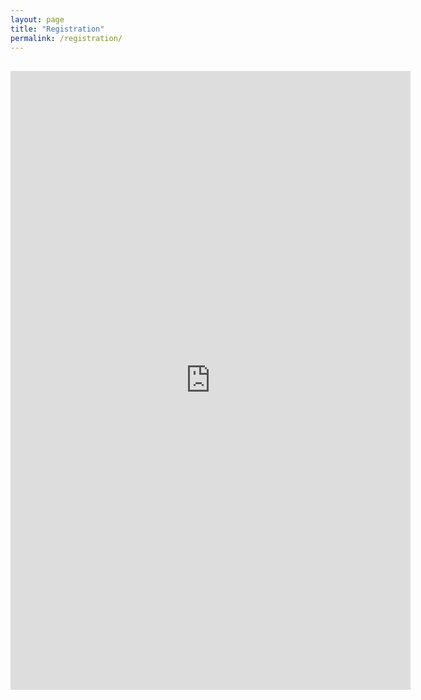 ```yaml
---
layout: page
title: "Registration"
permalink: /registration/
---
```


<iframe style="margin-left:auto;margin-right:auto;margin-top:1rem;" src="https://docs.google.com/forms/d/e/1FAIpQLSdeGGpzxnvglXs2BYH7Jw6Vqp38NfL4ryZefeI4nCyaWrxclw/viewform?embedded=true" width="640" height="990" frameborder="0" marginheight="0" marginwidth="0">Loading…</iframe>

